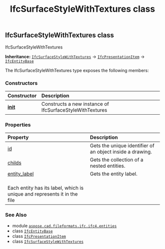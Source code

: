 ﻿---
title: IfcSurfaceStyleWithTextures class
second_title: Aspose.CAD for Python via .NET API References
description: 
type: docs
weight: 6830
url: /python-net/aspose.cad.fileformats.ifc.ifc4.entities/ifcsurfacestylewithtextures/
is_root: false
---

## IfcSurfaceStyleWithTextures class

IfcSurfaceStyleWithTextures



**Inheritance:** [`IfcSurfaceStyleWithTextures`](/cad/python-net/aspose.cad.fileformats.ifc.ifc4.entities/ifcsurfacestylewithtextures) → 
[`IfcPresentationItem`](/cad/python-net/aspose.cad.fileformats.ifc.ifc4.entities/ifcpresentationitem) → 
[`IfcEntityBase`](/cad/python-net/aspose.cad.fileformats.ifc/ifcentitybase)



The IfcSurfaceStyleWithTextures type exposes the following members:

### Constructors
| Constructor | Description |
| :- | :- |
| [__init__](/cad/python-net/aspose.cad.fileformats.ifc.ifc4.entities/ifcsurfacestylewithtextures/__init__/#) | Constructs a new instance of IfcSurfaceStyleWithTextures |


### Properties
| Property | Description |
| :- | :- |
| [id](/cad/python-net/aspose.cad.fileformats.ifc.ifc4.entities/ifcsurfacestylewithtextures/id) | Gets the unique identifier of an object inside a drawing. |
| [childs](/cad/python-net/aspose.cad.fileformats.ifc.ifc4.entities/ifcsurfacestylewithtextures/childs) | Gets the collection of a nested entities. |
| [entity_label](/cad/python-net/aspose.cad.fileformats.ifc.ifc4.entities/ifcsurfacestylewithtextures/entity_label) | Gets the entity label.<br/>Each entity has its label, which is unique and represents it in the file |



### See Also
* module [`aspose.cad.fileformats.ifc.ifc4.entities`](..)
* class [`IfcEntityBase`](/cad/python-net/aspose.cad.fileformats.ifc/ifcentitybase)
* class [`IfcPresentationItem`](/cad/python-net/aspose.cad.fileformats.ifc.ifc4.entities/ifcpresentationitem)
* class [`IfcSurfaceStyleWithTextures`](/cad/python-net/aspose.cad.fileformats.ifc.ifc4.entities/ifcsurfacestylewithtextures)
